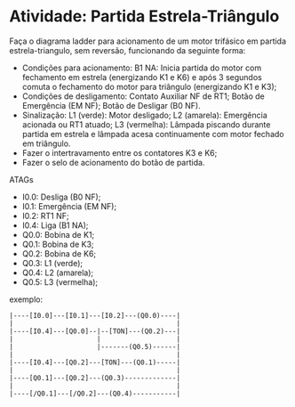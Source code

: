 # Atividade: Partida Estrela-Triângulo
Faça o diagrama ladder para acionamento de um motor trifásico em partida estrela-triangulo, sem reversão, funcionando da seguinte forma:
- Condições para acionamento: 
   B1 NA: Inicia partida do motor com fechamento em estrela (energizando K1 e K6) e após 3 segundos comuta o fechamento do motor para triângulo (energizando K1 e K3);
- Condições de desligamento: 
   Contato Auxiliar NF de RT1; 
   Botão de Emergência (EM NF);
   Botão de Desligar (B0 NF).
- Sinalização: 
   L1 (verde): Motor desligado;
   L2 (amarela): Emergência acionada ou RT1 atuado; 
   L3 (vermelha): Lâmpada piscando durante partida em estrela e lâmpada acesa continuamente com motor fechado em triângulo.
- Fazer o intertravamento entre os contatores K3 e K6;
- Fazer o selo de acionamento do botão de partida.

ATAGs
- I0.0: Desliga (B0 NF); 
- I0.1: Emergência (EM NF); 
- I0.2: RT1 NF;
- I0.4: Liga (B1 NA);
- Q0.0: Bobina de K1;
- Q0.1: Bobina de K3;
- Q0.2: Bobina de K6;
- Q0.3: L1 (verde);
- Q0.4: L2 (amarela);
- Q0.5: L3 (vermelha);


exemplo:
```ladder
|----[I0.0]---[I0.1]---[I0.2]---(Q0.0)----|
|                                         |
|----[I0.4]---[Q0.0]--|--[TON]---(Q0.2)---|
|                     |                   |
|                     |-------(Q0.5)------|
|                                         |
|----[I0.4]---[Q0.2]---[TON]---(Q0.1)-----|
|                                         |
|----[Q0.1]---[Q0.2]---(Q0.3)-------------|
|                                         |
|----[/Q0.1]---[/Q0.2]---(Q0.4)-----------|
```